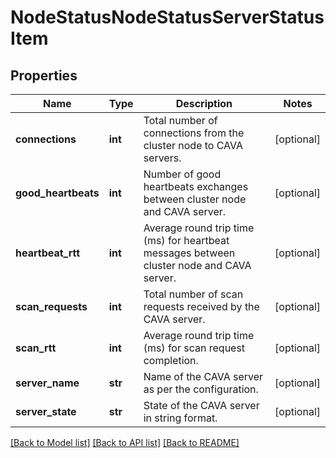 # NodeStatusNodeStatusServerStatusItem

## Properties
Name | Type | Description | Notes
------------ | ------------- | ------------- | -------------
**connections** | **int** | Total number of connections from the cluster node to CAVA servers. | [optional] 
**good_heartbeats** | **int** | Number of good heartbeats exchanges between cluster node and CAVA server. | [optional] 
**heartbeat_rtt** | **int** | Average round trip time (ms) for heartbeat messages between cluster node and CAVA server. | [optional] 
**scan_requests** | **int** | Total number of scan requests received by the CAVA server. | [optional] 
**scan_rtt** | **int** | Average round trip time (ms) for scan request completion. | [optional] 
**server_name** | **str** | Name of the CAVA server as per the configuration. | [optional] 
**server_state** | **str** | State of the CAVA server in string format. | [optional] 

[[Back to Model list]](../README.md#documentation-for-models) [[Back to API list]](../README.md#documentation-for-api-endpoints) [[Back to README]](../README.md)


